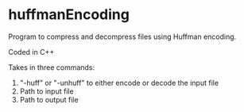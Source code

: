 # huffmanEncoding
Program to compress and decompress files using Huffman encoding.

Coded in C++

Takes in three commands:
  1. "-huff" or "-unhuff" to either encode or decode the input file
  2. Path to input file
  3. Path to output file
